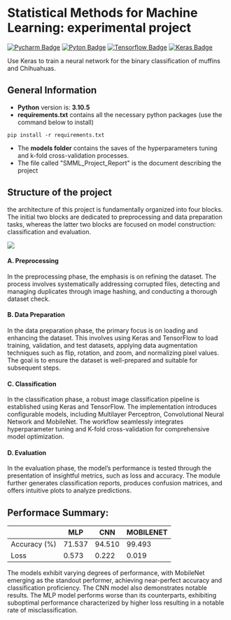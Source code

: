 # Statistical Methods for Machine Learning: experimental project

[![Pycharm Badge](https://img.shields.io/badge/PyCharm-000000.svg?&style=for-the-badge&logo=PyCharm&logoColor=white)](https://www.jetbrains.com/pycharm/)
[![Pyton Badge](https://img.shields.io/badge/Python-3776AB?style=for-the-badge&logo=python&logoColor=white)](https://www.python.org/downloads/release/python-3105/)
[![Tensorflow Badge](https://img.shields.io/badge/TensorFlow-FF6F00?style=for-the-badge&logo=tensorflow&logoColor=white)](https://www.tensorflow.org)
[![Keras Badge](https://img.shields.io/badge/Keras-FF0000?style=for-the-badge&logo=keras&logoColor=white)](https://keras.io)

Use Keras to train a neural network for the binary classification of muffins and Chihuahuas.

## General Information

- **Python** version is: **3.10.5**
- **requirements.txt** contains all the necessary python packages (use the command below to install)
```
pip install -r requirements.txt
```
- The **models folder** contains the saves of the hyperparameters tuning and k-fold cross-validation processes.
- The file called "SMML_Project_Report" is the document describing the project

## Structure of the project
the architecture of this project is fundamentally organized into four blocks. The initial two blocks are dedicated to preprocessing and data preparation tasks, whereas the latter two blocks are focused on model construction: classification and evaluation.

<picture>
  <img src="https://github.com/Sabaudian/SMML_project/assets/32509505/4b168037-0c91-4363-bcd5-cc720ae99e86">
</picture>

#### A. Preprocessing
In the preprocessing phase, the emphasis is on refining the dataset. The process involves systematically addressing corrupted files, detecting and managing duplicates through image hashing, and conducting a thorough dataset check.

#### B. Data Preparation
In the data preparation phase, the primary focus is on loading and enhancing the dataset. This involves using Keras and TensorFlow to load training, validation, and test datasets, applying data augmentation techniques such as flip, rotation, and zoom, and normalizing pixel values. The goal is to ensure the dataset is well-prepared and suitable for subsequent steps.

#### C. Classification
In the classification phase, a robust image classification pipeline is established using Keras and TensorFlow. The implementation introduces configurable models, including Multilayer Perceptron, Convolutional Neural Network and MobileNet. The workflow seamlessly integrates hyperparameter tuning and K-fold cross-validation for comprehensive model optimization.

#### D. Evaluation
In the evaluation phase, the model’s performance is tested through the presentation of insightful metrics, such as loss and accuracy. The module further generates classification reports, produces confusion matrices, and offers intuitive plots to analyze predictions.

## Performace Summary:

|   | MLP | CNN | MOBILENET | 
| --- | --- | --- | --- |
| Accuracy (%)  | 71.537 | 94.510 | 99.493 |
| Loss  | 0.573 | 0.222 | 0.019 |

The models exhibit varying degrees of performance, with MobileNet emerging as the
standout performer, achieving near-perfect accuracy and classification proficiency.
The CNN model also demonstrates notable results. The MLP model performs worse
than its counterparts, exhibiting suboptimal performance characterized by higher loss
resulting in a notable rate of misclassification.
